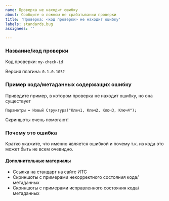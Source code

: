 ```yaml
---
name: Проверка не находит ошибку
about: Сообщите о ложном не срабатывании проверки
title: 'Проверка: <код проверки> не находит ошибку'
labels: standards,bug
assignees: ''

---
```


### Название/код проверки

Код проверки: `my-check-id`

Версия плагина: `0.1.0.105?`

### Пример кода/метаданных содержащих ошибку

Приведите пример, в котором проверка не находит ошибку, но она существует

```bsl
Параметры = Новый Структура("Ключ1, Ключ2, Ключ3, Ключ4");
```

Скриншоты очень помогают!

### Почему это ошибка

Кратко укажите, что именно является ошибкой и почему т.к. из кода это может быть не всем очевидно.


#### Дополнительные материалы

- Ссылка на стандарт на сайте ИТС
- Скриншоты с примерами некорректного состояния кода/метаданных
- Скриншоты с примерами исправленного состояния кода/метаданных
